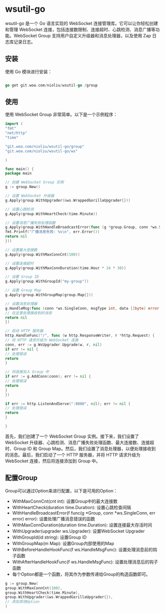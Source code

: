 # wsutil-go

wsutil-go 是一个 Go 语言实现的 WebSocket 连接管理库。它可以让你轻松创建和管理 WebSocket
连接，包括连接数限制、连接超时、心跳检测、消息广播等功能。WebSocket Group 支持用户自定义升级器和消息处理器，以及使用 Zap
日志库记录日志。

## 安装

使用 Go 模块进行安装：

```go

go get git.woa.com/nioliu/wsutil-go /group

```

## 使用

使用 WebSocket Group 非常简单。以下是一个示例程序：

```go
import (
"fmt"
"net/http"
"time"

"git.woa.com/nioliu/wsutil-go/group"
"git.woa.com/nioliu/wsutil-go/ws"

)

func main() {
package main

// 创建 WebSocket Group 实例
g := group.New()

// 设置 WebSocket 升级器
g.Apply(group.WithUpgrader(&ws.WrappedGorillaUpgrader{}))

// 设置心跳检测
g.Apply(group.WithHeartCheck(time.Minute))

// 设置消息广播失败处理函数
g.Apply(group.WithHandleBroadcastError(func (g *group.Group, conn *ws.SingleConn, err error) error {
fmt.Printf("广播消息失败: %s\n", err.Error())
return nil
}))

// 设置最大连接数
g.Apply(group.WithMaxConnCnt(100))

// 设置连接超时
g.Apply(group.WithMaxConnDuration(time.Hour * 24 * 30))

// 设置 Group ID
g.Apply(group.WithGroupId("my-group"))

// 设置 Group Map
g.Apply(group.WithGroupMap(group.Map{}))

// 设置消息处理器
g.HandleMsg(func (conn *ws.SingleConn, msgType int, data []byte) error {
// 在这里处理接收到的消息
return nil
})

// 启动 HTTP 服务器
http.HandleFunc("/", func (w http.ResponseWriter, r *http.Request) {
// 将 HTTP 请求升级为 WebSocket 连接
conn, err := g.WsUpgrader.Upgrade(w, r, nil)
if err != nil {
// 处理错误
return
}

// 将连接加入 Group 中
if err := g.AddConn(conn); err != nil {
// 处理错误
return
}
})

if err := http.ListenAndServe(":8080", nil); err != nil {
// 处理错误
return
}

}

```

首先，我们创建了一个 WebSocket Group 实例。接下来，我们设置了 WebSocket 升级器、心跳检测、消息广播失败处理函数、最大连接数、连接超时、Group
ID 和 Group Map。然后，我们设置了消息处理器，以便处理接收到的消息。最后，我们启动了一个 HTTP 服务器，并将 HTTP 请求升级为
WebSocket 连接，然后将连接添加到 Group 中。

## 配置Group

Group可以通过Option来进行配置，以下是可用的Option：

- WithMaxConnCnt(cnt int): 设置Group中的最大连接数
- WithHeartCheck(duration time.Duration): 设置心跳检查间隔
- WithHandleBroadcastError(f func(g *Group, conn *ws.SingleConn, err error) error): 设置处理广播消息错误的函数
- WithMaxConnDuration(duration time.Duration): 设置连接最大存活时间
- WithUpgrader(upgrader ws.Upgrader): 设置WebSocket Upgrader
- WithGroupId(id string): 设置Group ID
- WithGroupMap(m Map): 设置Group内部使用的Map
- WithBeforeHandleHookFunc(f ws.HandleMsgFunc): 设置处理消息前的钩子函数
- WithAfterHandleHookFunc(f ws.HandleMsgFunc): 设置处理消息后的钩子函数
- 每个Option都是一个函数，将其作为参数传递给Group的构造函数即可。

```go
g := group.New(
group.WithMaxConnCnt(100),
group.WithHeartCheck(time.Minute),
group.WithUpgrader(&ws.WrappedGorillaUpgrader{}),
// 添加其他Option
)
```
